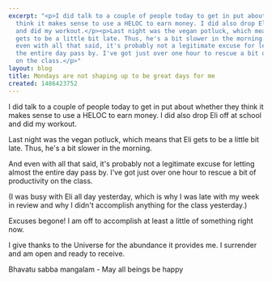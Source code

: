 ```yaml
---
excerpt: "<p>I did talk to a couple of people today to get in put about whether they
  think it makes sense to use a HELOC to earn money. I did also drop Eli off at school
  and did my workout.</p><p>Last night was the vegan potluck, which means that Eli
  gets to be a little bit late. Thus, he's a bit slower in the morning.</p><p>And
  even with all that said, it's probably not a legitimate excuse for letting almost
  the entire day pass by. I've got just over one hour to rescue a bit of productivity
  on the class.</p>"
layout: blog
title: Mondays are not shaping up to be great days for me
created: 1486423752
---
```

<p>I did talk to a couple of people today to get in put about whether they think it makes sense to use a HELOC to earn money. I did also drop Eli off at school and did my workout.</p><p>Last night was the vegan potluck, which means that Eli gets to be a little bit late. Thus, he's a bit slower in the morning.</p><p>And even with all that said, it's probably not a legitimate excuse for letting almost the entire day pass by. I've got just over one hour to rescue a bit of productivity on the class.</p><p>(I was busy with Eli all day yesterday, which is why I was late with my week in review and why I didn't accomplish anything for the class yesterday.)</p><p>Excuses begone! I am off to accomplish at least a little of something right now.</p><p>I give thanks to the Universe for the abundance it provides me. I surrender and am open and ready to receive.</p><p>Bhavatu sabba mangalam - May all beings be happy</p>
